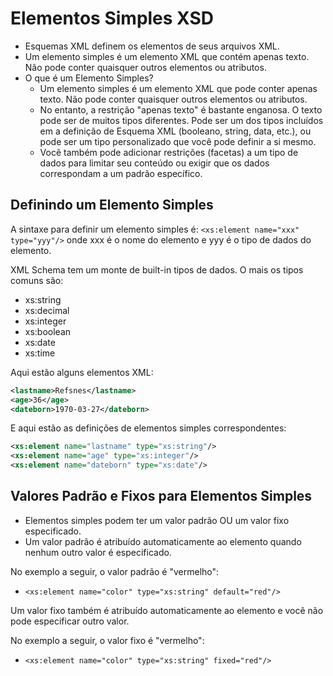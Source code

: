 # Elementos Simples XSD

- Esquemas XML definem os elementos de seus arquivos XML.
- Um elemento simples é um elemento XML que contém apenas texto. Não pode conter quaisquer outros elementos ou atributos.
- O que é um Elemento Simples?
    - Um elemento simples é um elemento XML que pode conter apenas texto. Não pode conter quaisquer outros elementos ou atributos.
    - No entanto, a restrição "apenas texto" é bastante enganosa. O texto pode ser de muitos tipos diferentes. Pode ser um dos tipos incluídos em a definição de Esquema XML (booleano, string, data, etc.), ou pode ser um tipo personalizado que você pode definir a si mesmo.
    - Você também pode adicionar restrições (facetas) a um tipo de dados para limitar seu conteúdo ou exigir que os dados correspondam a um padrão específico.

## Definindo um Elemento Simples

A sintaxe para definir um elemento simples é: ```<xs:element name="xxx" type="yyy"/>``` onde xxx é o nome do elemento e yyy é o tipo de dados do elemento.

XML Schema tem um monte de built-in tipos de dados. O mais os tipos comuns são:
- xs:string
- xs:decimal
- xs:integer
- xs:boolean
- xs:date
- xs:time

Aqui estão alguns elementos XML:

~~~xml
<lastname>Refsnes</lastname>
<age>36</age>
<dateborn>1970-03-27</dateborn>
~~~

E aqui estão as definições de elementos simples correspondentes:

~~~xml
<xs:element name="lastname" type="xs:string"/>
<xs:element name="age" type="xs:integer"/>
<xs:element name="dateborn" type="xs:date"/>
~~~

## Valores Padrão e Fixos para Elementos Simples

- Elementos simples podem ter um valor padrão OU um valor fixo especificado.
- Um valor padrão é atribuído automaticamente ao elemento quando nenhum outro valor é especificado.

No exemplo a seguir, o valor padrão é "vermelho":
- ```<xs:element name="color" type="xs:string" default="red"/>```

Um valor fixo também é atribuído automaticamente ao elemento e você não pode especificar outro valor.

No exemplo a seguir, o valor fixo é "vermelho":
- ```<xs:element name="color" type="xs:string" fixed="red"/>```